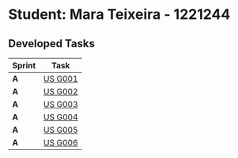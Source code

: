 # Student: Mara Teixeira - 1221244

## Developed Tasks

| Sprint | Task                           |
|--------|--------------------------------|
| **A**  | [US G001](../USG001/README.md) |
| **A**  | [US G002](../USG002/README.md) |
| **A**  | [US G003](../USG003/README.md) |
| **A**  | [US G004](../USG004/README.md) |
| **A**  | [US G005](../USG005/README.md) |
| **A**  | [US G006](../USG006/README.md) |